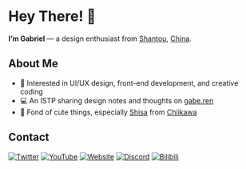 # Hey There! 👋

**I’m Gabriel** — a design enthusiast from [Shantou](https://en.wikipedia.org/wiki/Shantou), [China](https://en.wikipedia.org/wiki/China).

## About Me

- 🎨 Interested in UI/UX design, front-end development, and creative coding  
- 💻 An ISTP sharing design notes and thoughts on [gabe.ren](https://gabe.ren)  
- 💛 Fond of cute things, especially [Shisa](https://chiikawa.fandom.com/wiki/Shisa) from [Chiikawa](https://en.wikipedia.org/wiki/Chiikawa)

## Contact

[![Twitter](https://img.shields.io/badge/Twitter-@Gabe____Xu-1DA1F2?logo=x&logoColor=white)](https://x.com/Gabe__Xu)
[![YouTube](https://img.shields.io/badge/YouTube-@Gabe__Xu-E62117?logo=youtube&logoColor=white)](https://www.youtube.com/@Gabe_Xu)
[![Website](https://img.shields.io/badge/Website-gabe.ren-orange?logo=firefoxbrowser&logoColor=white)](https://gabe.ren/)
[![Discord](https://img.shields.io/badge/Discord-gabe__xu-5865f2?logo=discord&logoColor=white)](#)
[![Bilibili](https://img.shields.io/badge/Bilibili-@Gabe__Xu-ff69b4?logo=bilibili&logoColor=white)](https://space.bilibili.com/1525408234)
